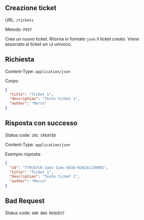## Creazione ticket

URL: `/tickets`

Metodo: `POST`

Crea un nuovo ticket. Ritorna in formato `json` il ticket creato.
Viene associato al ticket un `id` univoco.

## Richiesta

Content-Type: `application/json`

Corpo:

```json
{
  "title": "Ticket 1",
  "description": "Testo ticket 1",
  "author": "Marco"
}
```

## Risposta con successo

Status code: `201 CREATED`

Content-Type: `application/json`

Esempio risposta:

```json
{
  "id": "f79c67c6-2aac-11ec-8d3d-0242ac130003",
  "title": "Ticket 1",
  "description": "Testo ticket 1",
  "author": "Marco"
}
```

## Bad Request
Status code: `400 BAD REQUEST`